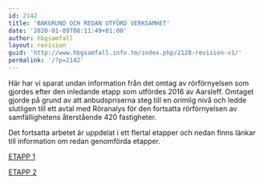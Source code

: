 ```yaml
---
id: 2142
title: 'BAKGRUND OCH REDAN UTFÖRD VERKSAMHET'
date: '2020-01-09T08:11:49+01:00'
author: hbgsamfall
layout: revision
guid: 'http://www.hbgsamfall.info.tm/index.php/2128-revision-v1/'
permalink: '/?p=2142'
---
```


Här har vi sparat undan information från det omtag av rörförnyelsen som gjordes efter den inledande etapp som utfördes 2016 av Aarsleff. Omtaget gjorde på grund av att anbudspriserna steg till en orimlig nivå och ledde slutligen till ett avtal med Röranalys för den fortsatta rörförnyelsen av samfällighetens återstående 420 fastigheter.

Det fortsatta arbetet är uppdelat i ett flertal etapper och nedan finns länkar till information om redan genomförda etapper.

[ETAPP 1](http://www.hbgsamfall.win/index.php/information-2/renovering-av-avloppsroren-etapp-1/)

[ETAPP 2](http://www.hbgsamfall.win/index.php/etapp-2/)